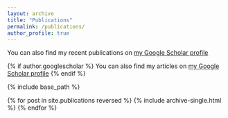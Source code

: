 ```yaml
---
layout: archive
title: "Publications"
permalink: /publications/
author_profile: true
---
```

You can also find my recent publications on <span style="color:blue"> [my Google Scholar profile](https://scholar.google.com/citations?user=CdlcSHQAAAAJ&hl=en) </span>

{% if author.googlescholar %}
  You can also find my articles on [my Google Scholar profile](https://scholar.google.com/citations?user=CdlcSHQAAAAJ&hl=en)
{% endif %}

{% include base_path %}

{% for post in site.publications reversed %}
  {% include archive-single.html %}
{% endfor %}
